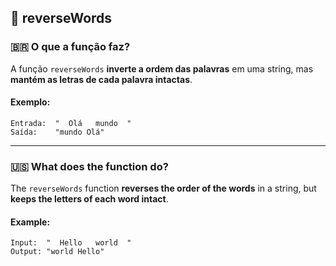 ## 📝 reverseWords

### 🇧🇷 O que a função faz?

A função `reverseWords` **inverte a ordem das palavras** em uma string, mas **mantém as letras de cada palavra intactas**.

#### Exemplo:
```text
Entrada:  "  Olá   mundo  "
Saída:    "mundo Olá"
```

---

### 🇺🇸 What does the function do?

The `reverseWords` function **reverses the order of the words** in a string, but **keeps the letters of each word intact**.

#### Example:
```text
Input:  "  Hello   world  "
Output: "world Hello"
```
